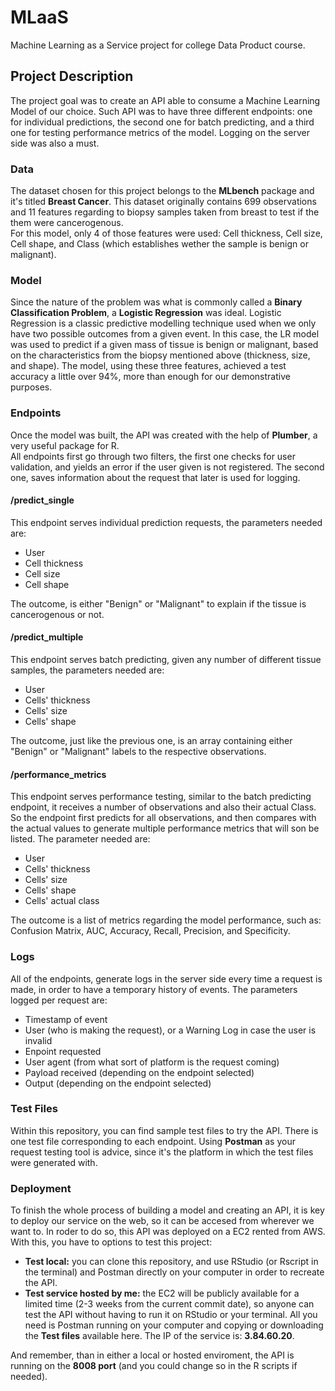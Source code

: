# MLaaS
Machine Learning as a Service project for college Data Product course.

## Project Description

The project goal was to create an API able to consume a Machine Learning Model of our choice. Such API was to have three different endpoints: one for individual predictions, the second one for batch predicting, and a third one for testing performance metrics of the model. Logging on the server side was also a must. 

### Data

The dataset chosen for this project belongs to the **MLbench** package and it's titled **Breast Cancer**. This dataset originally contains 699 observations and 11 features regarding to biopsy samples taken from breast to test if the them were cancerogenous.  
For this model, only 4 of those features were used: Cell thickness, Cell size, Cell shape, and Class (which establishes wether the sample is benign or malignant).

### Model

Since the nature of the problem was what is commonly called a **Binary Classification Problem**, a **Logistic Regression** was ideal. Logistic Regression is a classic predictive modelling technique used when we only have two possible outcomes from a given event. In this case, the LR model was used to predict if a given mass of tissue is benign or malignant, based on the characteristics from the biopsy mentioned above (thickness, size, and shape). The model, using these three features, achieved a test accuracy a little over 94%, more than enough for our demonstrative purposes.

### Endpoints

Once the model was built, the API was created with the help of **Plumber**, a very useful package for R.  
All endpoints first go through two filters, the first one checks for user validation, and yields an error if the user given is not registered. The second one, saves information about the request that later is used for logging.

#### /predict_single

This endpoint serves individual prediction requests, the parameters needed are:
* User
* Cell thickness
* Cell size
* Cell shape

The outcome, is either "Benign" or "Malignant" to explain if the tissue is cancerogenous or not.

#### /predict_multiple

This endpoint serves batch predicting, given any number of different tissue samples, the parameters needed are:
* User
* Cells' thickness
* Cells' size
* Cells' shape

The outcome, just like the previous one, is an array containing either "Benign" or "Malignant" labels to the respective observations.

#### /performance_metrics

This endpoint serves performance testing, similar to the batch predicting endpoint, it receives a number of observations and also their actual Class. So the endpoint first predicts for all observations, and then compares with the actual values to generate multiple performance metrics that will son be listed. The parameter needed are:
* User
* Cells' thickness
* Cells' size
* Cells' shape
* Cells' actual class

The outcome is a list of metrics regarding the model performance, such as: Confusion Matrix, AUC, Accuracy, Recall, Precision, and Specificity. 

### Logs 

All of the endpoints, generate logs in the server side every time a request is made, in order to have a temporary history of events. The parameters logged per request are:
* Timestamp of event
* User (who is making the request), or a Warning Log in case the user is invalid
* Enpoint requested
* User agent (from what sort of platform is the request coming)
* Payload received (depending on the endpoint selected)
* Output (depending on the endpoint selected)

### Test Files

Within this repository, you can find sample test files to try the API. There is one test file corresponding to each endpoint. Using **Postman** as your request testing tool is advice, since it's the platform in which the test files were generated with.

### Deployment

To finish the whole process of building a model and creating an API, it is key to deploy our service on the web, so it can be accesed from wherever we want to. In roder to do so, this API was deployed on a EC2 rented from AWS. 
With this, you have to options to test this project: 
* **Test local:** you can clone this repository, and use RStudio (or Rscript in the terminal) and Postman directly on your computer in order to recreate the API. 
* **Test service hosted by me:** the EC2 will be publicly available for a limited time (2-3 weeks from the current commit date), so anyone can test the API without having to run it on RStudio or your terminal. All you need is Postman running on your computer and copying or downloading the **Test files** available here. The IP of the service is: **3.84.60.20**.

And remember, than in either a local or hosted enviroment, the API is running on the **8008 port** (and you could change so in the R scripts if needed).

